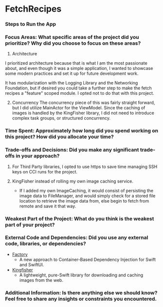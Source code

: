 # FetchRecipes

### Steps to Run the App

### Focus Areas: What specific areas of the project did you prioritize? Why did you choose to focus on these areas?
1. Architecture

I prioritized architecture because that is what I am the most passionate about, and even though it was a simple application, I wanted to showcase some modern practices and set it up for future development work.

It has modularization with the Logging Library and the Networking Foundation, but if desired you could take a further step to make the fetch recipes a "feature" scoped module. I opted not to do that with this project.

2. Concurrency
The concurrency piece of this was fairly straight forward, but I did utilize MainActor for the ViewModel. Since the caching of images is handled by the KingFisher library, I did not need to introduce complex task groups, or structured concurrency.

### Time Spent: Approximately how long did you spend working on this project? How did you allocate your time?

### Trade-offs and Decisions: Did you make any significant trade-offs in your approach?
1. For Third Party libraries, I opted to use https to save time managing SSH keys on CCI runs for the project.
2. KingFisher instead of rolling my own image caching service.

    - If I added my own ImageCaching, it would consist of persisting the image data to FileManager, and would simply check for a stored file location to retrieve the image data from, else begin to fetch from remote and save it that way.

### Weakest Part of the Project: What do you think is the weakest part of your project?


### External Code and Dependencies: Did you use any external code, libraries, or dependencies?

- [Factory](git@github.com:hmlongco/Factory.git)
    - A new approach to Container-Based Dependency Injection for Swift and SwiftUI.
- [Kingfisher](https://github.com/onevcat/Kingfisher.git)
    - A lightweight, pure-Swift library for downloading and caching images from the web.

### Additional Information: Is there anything else we should know? Feel free to share any insights or constraints you encountered.
